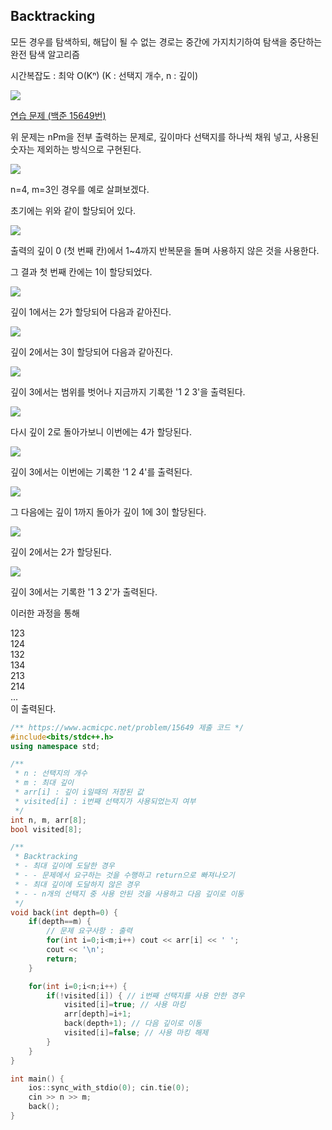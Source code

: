 ## Backtracking
모든 경우를 탐색하되, 해답이 될 수 없는 경로는 중간에 가지치기하여 탐색을 중단하는 완전 탐색 알고리즘

시간복잡도 : 최악 O(Kⁿ) (K : 선택지 개수, n : 깊이)

![](https://github.com/user-attachments/assets/753916ab-5999-4c9d-9c03-1d6e5db03b6b)

[연습 문제 (백준 15649번)](https://www.acmicpc.net/problem/15649)

위 문제는 nPm을 전부 출력하는 문제로, 깊이마다 선택지를 하나씩 채워 넣고, 사용된 숫자는 제외하는 방식으로 구현된다.

![](https://github.com/user-attachments/assets/15c12411-6cf2-45ab-98c7-ec599bd16e6b)

n=4, m=3인 경우를 예로 살펴보겠다.

초기에는 위와 같이 할당되어 있다.

![](https://github.com/user-attachments/assets/46c53ca8-f25d-41ab-bdf7-b10d0e921297)

출력의 깊이 0 (첫 번째 칸)에서 1~4까지 반복문을 돌며 사용하지 않은 것을 사용한다.

그 결과 첫 번째 칸에는 1이 할당되었다.

![](https://github.com/user-attachments/assets/93da5a15-d9d3-4396-93d9-90cee6411df0)

깊이 1에서는 2가 할당되어 다음과 같아진다.

![](https://github.com/user-attachments/assets/08069977-a5ad-4d72-97ed-939239eb67e1)

깊이 2에서는 3이 할당되어 다음과 같아진다.

![](https://github.com/user-attachments/assets/6950fd5d-b975-4490-aaa9-2b984067e5c1)

깊이 3에서는 범위를 벗어나 지금까지 기록한 '1 2 3'을 출력된다.

![](https://github.com/user-attachments/assets/65dffecc-8b6b-4f18-8738-a3010b010b62)

다시 깊이 2로 돌아가보니 이번에는 4가 할당된다.

![](https://github.com/user-attachments/assets/a95f8b20-3e16-43ef-87da-a6790c8f0df3)

깊이 3에서는 이번에는 기록한 '1 2 4'를 출력된다.

![](https://github.com/user-attachments/assets/dbff43a2-fdc5-4eec-9044-50aef6730a65)

그 다음에는 깊이 1까지 돌아가 깊이 1에 3이 할당된다.

![](https://github.com/user-attachments/assets/c1309fa2-9951-4c4b-abf2-e96b49503d5f)

깊이 2에서는 2가 할당된다.

![](https://github.com/user-attachments/assets/02d56a61-06dd-4e3d-8790-022f0b89d7e3)

깊이 3에서는 기록한 '1 3 2'가 출력된다.

이러한 과정을 통해

$1 2 3$  
$1 2 4$  
$1 3 2$  
$1 3 4$  
$2 1 3$  
$2 1 4$  
$...$  
이 출력된다.

``` c++
/** https://www.acmicpc.net/problem/15649 제출 코드 */
#include<bits/stdc++.h>
using namespace std;

/** 
 * n : 선택지의 개수
 * m : 최대 깊이
 * arr[i] : 깊이 i일때의 저장된 값
 * visited[i] : i번째 선택지가 사용되었는지 여부
 */
int n, m, arr[8];
bool visited[8];

/** 
 * Backtracking
 * - 최대 깊이에 도달한 경우
 * - - 문제에서 요구하는 것을 수행하고 return으로 빠져나오기
 * - 최대 깊이에 도달하지 않은 경우
 * - - n개의 선택지 중 사용 안된 것을 사용하고 다음 깊이로 이동
 */
void back(int depth=0) {
    if(depth==m) {
        // 문제 요구사항 : 출력
        for(int i=0;i<m;i++) cout << arr[i] << ' ';
        cout << '\n';
        return;
    }

    for(int i=0;i<n;i++) {
        if(!visited[i]) { // i번째 선택지를 사용 안한 경우
            visited[i]=true; // 사용 마킹
            arr[depth]=i+1;
            back(depth+1); // 다음 깊이로 이동
            visited[i]=false; // 사용 마킹 해제
        }
    }
}

int main() {
    ios::sync_with_stdio(0); cin.tie(0);
    cin >> n >> m;
    back();
}
```
